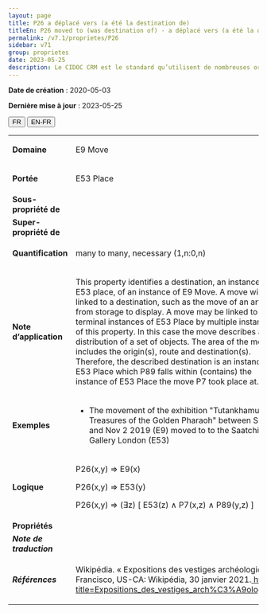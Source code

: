 ```yaml
---
layout: page
title: P26 a déplacé vers (a été la destination de)
titleEn: P26 moved to (was destination of) - a déplacé vers (a été la destination de)
permalink: /v7.1/proprietes/P26
sidebar: v71
group: proprietes
date: 2023-05-25
description: Le CIDOC CRM est le standard qu’utilisent de nombreuses organisations pour l’échange et l’intégration de jeux de données et de spécifications patrimoniales. Il est développé et maintenu à jour exclusivement en anglais par le CRM SIG, un sous-groupe du Conseil international des musées (ICOM). Ceci est une traduction officielle en français développée par la Traduction en français du CIDOC CRM, une initiative qui offre une version française à jour et accessible ouvertement et gratuitement du standard CIDOC CRM et en démocratise l'usage dans la communauté patrimoniale francophone. ------------ The CIDOC CRM is the standard used by many heritage organizations for the exchange and integration of museum collection datasets and specifications. It is developed and maintained exclusively in English by the CRM SIG, a subgroup of the International Council of Museums (ICOM). This is an official translation developed by the Traduction en français du CIDOC CRM, an initiative offering an open, up-to-date, and free French version of the CIDOC CRM standard, and democratizing its use in the francophone heritage community.
---
```


**Date de création** : 2020-05-03

**Dernière mise à jour** : 2023-05-25

<div class="lang-buttons">
 <button id="fr" class="activate">FR</button>
 <button id="en-fr">EN-FR</button>
</div>

<table>
<tbody>
<tr>
<td><strong>Domaine</strong></td>
<td class="en">
<p>E9 Move</p>
</td>
<td>
<p><code class="language-plaintext highlighter-rouge">E9_Déplacement</code></p>
</td>
</tr>
<tr>
<td><strong>Portée</strong></td>
<td class="en">
<p>E53 Place</p>
</td>
<td>
<p><code class="language-plaintext highlighter-rouge">E53_Lieu</code></p>
</td>
</tr>
<tr>
<td><strong>Sous-propriété de</strong></td>
<td class="en">
</td>
<td>
</td>
</tr>
<tr>
<td><strong>Super-propriété de</strong></td>
<td class="en">
</td>
<td>
</td>
</tr>
<tr>
<td><strong>Quantification</strong></td>
<td class="en">
<p>many to many, necessary (1,n:0,n)</p>
</td>
<td>
<p>plusieurs à plusieurs, nécessaire (1,n:0,n)</p>
</td>
</tr>
<tr>
<td><strong>Note d’application</strong></td>
<td class="en">
<p>This property identifies a destination, an instance of E53 place, of an instance of E9 Move. A move will be linked to a destination, such as the move of an artifact from storage to display. A move may be linked to many terminal instances of E53 Place by multiple instances of this property. In this case the move describes a distribution of a set of objects. The area of the move includes the origin(s), route and destination(s). Therefore, the described destination is an instance of E53 Place which P89 falls within (contains) the instance of E53 Place the move P7 took place at.</p>
</td>
<td>
<p>Cette propriété identifie une destination, instance de <code class="language-plaintext highlighter-rouge">E53_Lieu</code>, d’une instance de <code class="language-plaintext highlighter-rouge">E9_Déplacement</code>. Un déplacement est lié à une destination, par exemple le déplacement d’un artefact depuis son lieu d’entreposage vers son lieu d’exposition. Un déplacement peut être lié à de nombreuses destinations, instances de <code class="language-plaintext highlighter-rouge">E53_Lieu</code>, par de multiples instances de cette propriété. Dans ce cas, le déplacement décrit la distribution d’un ensemble d’objets. L’étendue du déplacement inclut l’origine ou les origines, le trajet et la ou les destinations. Par conséquent, la destination décrite est une instance de <code class="language-plaintext highlighter-rouge">E53_Lieu</code> qui s’insère dans (<code class="language-plaintext highlighter-rouge">P89_s’insère_dans</code>) l’instance de <code class="language-plaintext highlighter-rouge">E53_Lieu</code> dans laquelle le déplacement a eu lieu (<code class="language-plaintext highlighter-rouge">P7_a_eu_lieu_dans</code>).</p>
</td>
</tr>
<tr>
<td><strong>Exemples</strong></td>
<td class="en">
<ul>
<li><p>The movement of the exhibition "Tutankhamun: Treasures of the Golden Pharaoh" between Sept 15 and Nov 2 2019 (E9) moved to to the Saatchi Gallery London (E53)</p>
</li>
</ul>
</td>
<td>
<ul>
<li><p>Le déplacement de l’exposition « Toutânkhamon, le trésor du Pharaon » entre le 15 septembre et le 2 novembre 2019 (<code class="language-plaintext highlighter-rouge">E9_Déplacement</code>) a déplacé vers (<code class="language-plaintext highlighter-rouge">P26_a_déplacé_vers</code>) la galerie Saatchi à Londres (<code class="language-plaintext highlighter-rouge">E53_Lieu</code>) les objets concernés.</p>
</li>
</ul>
</td>
</tr>
<tr>
<td><strong>Logique</strong></td>
<td class="en">
<p>P26(x,y) ⇒ E9(x)</p>
<p>P26(x,y) ⇒ E53(y)</p>
<p>P26(x,y) ⇒ (∃z) [ E53(z) ∧ P7(x,z) ∧ P89(y,z) ] </p>
</td>
<td>
<p>P26(x,y) ⇒ E9(x)</p>
<p>P26(x,y) ⇒ E53(y)</p>
<p>P26(x,y) ⇒ (∃z) [ E53(z) ∧ P7(x,z) ∧ P89(y,z) ] </p>
</td>
</tr>
<tr>
<td><strong>Propriétés</strong></td>
<td class="en">
</td>
<td>
</td>
</tr>
<tr>
<td><strong><em>Note de traduction</em></strong></td>
<td colspan="2">
</td>
</tr>
<tr>
<td><strong><em>Références</em></strong></td>
<td colspan="2">
<p>Wikipédia. « Expositions des vestiges archéologiques provenant de la tombe de Toutânkhamon ». Dans <em>Wikipédia</em>. San Francisco, US-CA: Wikipédia, 30 janvier 2021.<a href="https://fr.wikipedia.org/w/index.php?title=Expositions_des_vestiges_arch%C3%A9ologiques_provenant_de_la_tombe_de_Tout%C3%A2nkhamon&oldid=179392035"><span class="underline"> </span></a><a href="https://fr.wikipedia.org/w/index.php?title=Expositions_des_vestiges_arch%C3%A9ologiques_provenant_de_la_tombe_de_Tout%C3%A2nkhamon&oldid=179392035"><span class="underline">https://fr.wikipedia.org/w/index.php?title=Expositions_des_vestiges_arch%C3%A9ologiques_provenant_de_la_tombe_de_Tout%C3%A2nkhamon&oldid=179392035</span></a>.</p>
</td>
</tr>
</tbody>
</table>
